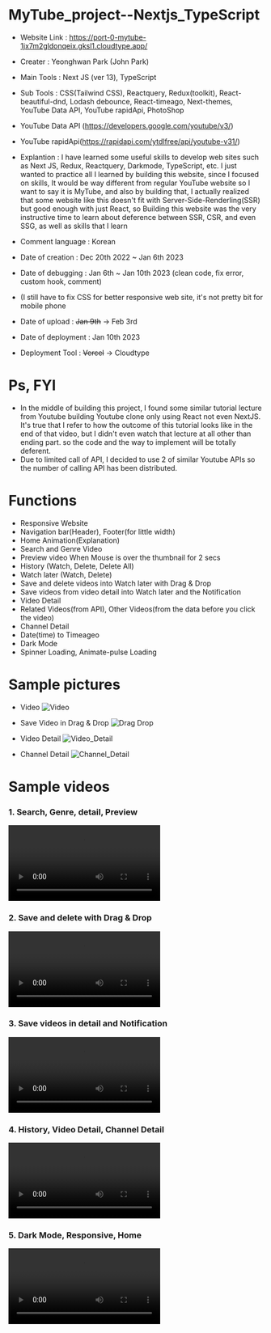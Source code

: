# MyTube_project--Nextjs_TypeScript
- Website Link : https://port-0-mytube-1jx7m2gldonqeix.gksl1.cloudtype.app/
- Creater : Yeonghwan Park (John Park)
- Main Tools : Next JS (ver 13), TypeScript
- Sub Tools : CSS(Tailwind CSS), Reactquery, Redux(toolkit), React-beautiful-dnd, Lodash debounce, React-timeago, Next-themes,
YouTube Data API, YouTube rapidApi, PhotoShop
- YouTube Data API (https://developers.google.com/youtube/v3/)
- YouTube rapidApi(https://rapidapi.com/ytdlfree/api/youtube-v31/)
- Explantion : I have learned some useful skills to develop web sites such as Next JS, Redux, Reactquery, Darkmode, TypeScript, etc. 
I just wanted to practice all I learned by building this website, since I focused on skills, It would be way different from regular YouTube website so I want to say it is MyTube, and also by building that, I actually realized that some website like this doesn't fit with Server-Side-Renderling(SSR) but good enough with just React, so Building this website was the very instructive time to learn about deference between SSR, CSR, and even SSG, as well as skills that I learn 
- Comment language : Korean

- Date of creation : Dec 20th 2022 ~ Jan 6th 2023
- Date of debugging : Jan 6th ~ Jan 10th 2023 (clean code, fix error, custom hook, comment)
- (I still have to fix CSS for better responsive web site, it's not pretty bit for mobile phone 
- Date of upload : <strike>Jan 9th</strike> -> Feb 3rd
- Date of deployment : Jan 10th 2023
- Deployment Tool : <strike>Vercel</strike> -> Cloudtype

# Ps, FYI
- In the middle of building this project, I found some similar tutorial lecture from Youtube building Youtube clone only using React not even NextJS.
It's true that I refer to how the outcome of this tutorial looks like in the end of that video,
but I didn't even watch that lecture at all other than ending part. so the code and the way to implement will be totally deferent.
- Due to limited call of API, I decided to use 2 of similar Youtube APIs so the number of calling API has been distributed.

# Functions
- Responsive Website
- Navigation bar(Header), Footer(for little width)
- Home Animation(Explanation)
- Search and Genre Video
- Preview video When Mouse is over the thumbnail for 2 secs
- History (Watch, Delete, Delete All)
- Watch later (Watch, Delete)
- Save and delete videos into Watch later with Drag & Drop
- Save videos from video detail into Watch later and the Notification
- Video Detail
- Related Videos(from API), Other Videos(from the data before you click the video)
- Channel Detail
- Date(time) to Timeageo
- Dark Mode
- Spinner Loading, Animate-pulse Loading

# Sample pictures

- Video
![Video](https://user-images.githubusercontent.com/106279616/211402776-a675d6b3-8554-456e-862b-cc34736cedd4.png)

- Save Video in Drag & Drop
![Drag Drop](https://user-images.githubusercontent.com/106279616/211402791-629cc471-f6f6-4f1f-bd8b-f3ff08eb8d8e.png)

- Video Detail
![Video_Detail](https://user-images.githubusercontent.com/106279616/211402796-834f0282-800e-40c9-8ec9-ac5211d840a6.png)

- Channel Detail
![Channel_Detail](https://user-images.githubusercontent.com/106279616/211402817-64ddf0bf-9412-45c2-b5b4-a0364ef313a0.png)


# Sample videos

<h3> 1. Search, Genre, detail, Preview </h3>
<video src="https://user-images.githubusercontent.com/106279616/211602339-52195ac2-f394-4dbc-a580-43dd969bf1d9.mp4"></video>

<h3> 2. Save and delete with Drag & Drop </h3>
<video src="https://user-images.githubusercontent.com/106279616/211602667-b20aa794-0bc1-4716-83e5-b3196ba941a0.mp4"></video>

<h3> 3. Save videos in detail and Notification </h3>
<video src="https://user-images.githubusercontent.com/106279616/211602900-b0603fec-c099-46d5-aa20-95e25a484ee4.mp4"></video>

<h3> 4. History, Video Detail, Channel Detail </h3>
<video src="https://user-images.githubusercontent.com/106279616/211603068-a73f4560-e8c5-4447-8494-607ec6fa323a.mp4"></video>

<h3> 5. Dark Mode, Responsive, Home </h3>
<video src="https://user-images.githubusercontent.com/106279616/211603120-7519249f-aa55-4e89-99c3-9bb1067c14d5.mp4"></video>

